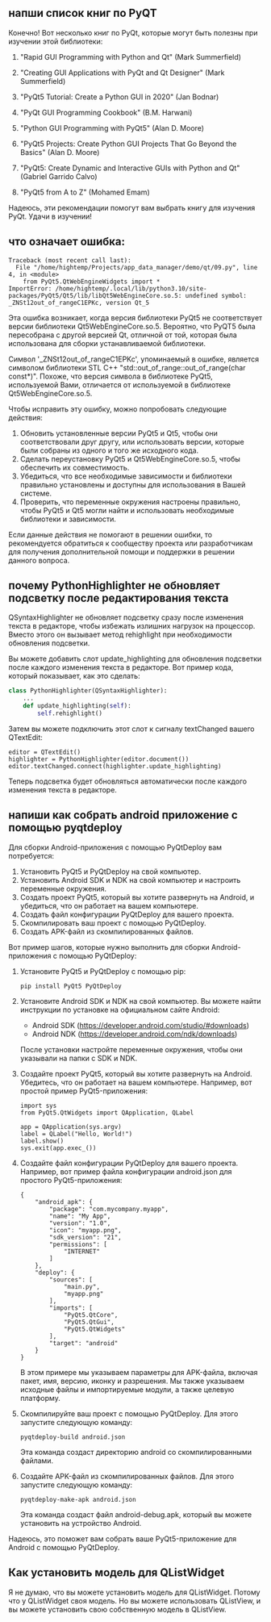 ## напши список книг по PyQT

Конечно! Вот несколько книг по PyQt, которые могут быть полезны при изучении этой библиотеки:

1. "Rapid GUI Programming with Python and Qt" (Mark Summerfield)

2. "Creating GUI Applications with PyQt and Qt Designer" (Mark Summerfield)

3. "PyQt5 Tutorial: Create a Python GUI in 2020" (Jan Bodnar)

4. "PyQt GUI Programming Cookbook" (B.M. Harwani)

5. "Python GUI Programming with PyQt5" (Alan D. Moore)

6. "PyQt5 Projects: Create Python GUI Projects That Go Beyond the Basics" (Alan D. Moore)

7. "PyQt5: Create Dynamic and Interactive GUIs with Python and Qt" (Gabriel Garrido Calvo)

8. "PyQt5 from A to Z" (Mohamed Emam)

Надеюсь, эти рекомендации помогут вам выбрать книгу для изучения PyQt. Удачи в изучении!

## что означает ошибка:
```
Traceback (most recent call last):
  File "/home/hightemp/Projects/app_data_manager/demo/qt/09.py", line 4, in <module>
    from PyQt5.QtWebEngineWidgets import *
ImportError: /home/hightemp/.local/lib/python3.10/site-packages/PyQt5/Qt5/lib/libQt5WebEngineCore.so.5: undefined symbol: _ZNSt12out_of_rangeC1EPKc, version Qt_5
```

Эта ошибка возникает, когда версия библиотеки PyQt5 не соответствует версии библиотеки Qt5WebEngineCore.so.5. Вероятно, что PyQT5 была пересобрана с другой версией Qt, отличной от той, которая была использована для сборки устанавливаемой библиотеки.

Символ '_ZNSt12out_of_rangeC1EPKc', упоминаемый в ошибке, является символом библиотеки STL C++ "std::out_of_range::out_of_range(char const*)". Похоже, что версия символа в библиотеке PyQt5, используемой Вами, отличается от используемой в библиотеке Qt5WebEngineCore.so.5.

Чтобы исправить эту ошибку, можно попробовать следующие действия:

1. Обновить установленные версии PyQt5 и Qt5, чтобы они соответствовали друг другу, или использовать версии, которые были собраны из одного и того же исходного кода.
2. Сделать переустановку PyQt5 и Qt5WebEngineCore.so.5, чтобы обеспечить их совместимость.
3. Убедиться, что все необходимые зависимости и библиотеки правильно установлены и доступны для использования в Вашей системе.
4. Проверить, что переменные окружения настроены правильно, чтобы PyQt5 и Qt5 могли найти и использовать необходимые библиотеки и зависимости.

Если данные действия не помогают в решении ошибки, то рекомендуется обратиться к сообществу проекта или разработчикам для получения дополнительной помощи и поддержки в решении данного вопроса.

## почему PythonHighlighter не обновляет подсветку после редактирования текста

QSyntaxHighlighter не обновляет подсветку сразу после изменения текста в редакторе, чтобы избежать излишних нагрузок на процессор. Вместо этого он вызывает метод rehighlight при необходимости обновления подсветки.

Вы можете добавить слот update_highlighting для обновления подсветки после каждого изменения текста в редакторе. Вот пример кода, который показывает, как это сделать:

```python
class PythonHighlighter(QSyntaxHighlighter):
	...
    def update_highlighting(self):
        self.rehighlight()
```

Затем вы можете подключить этот слот к сигналу textChanged вашего QTextEdit:

```
editor = QTextEdit()
highlighter = PythonHighlighter(editor.document())
editor.textChanged.connect(highlighter.update_highlighting)
```

Теперь подсветка будет обновляться автоматически после каждого изменения текста в редакторе.

## напиши как собрать android приложение с помощью pyqtdeploy

Для сборки Android-приложения с помощью PyQtDeploy вам потребуется:

1. Установить PyQt5 и PyQtDeploy на свой компьютер.
2. Установить Android SDK и NDK на свой компьютер и настроить переменные окружения.
3. Создать проект PyQt5, который вы хотите развернуть на Android, и убедиться, что он работает на вашем компьютере.
4. Создать файл конфигурации PyQtDeploy для вашего проекта.
5. Скомпилировать ваш проект с помощью PyQtDeploy.
6. Создать APK-файл из скомпилированных файлов.

Вот пример шагов, которые нужно выполнить для сборки Android-приложения с помощью PyQtDeploy:

1. Установите PyQt5 и PyQtDeploy с помощью pip:

   ```
   pip install PyQt5 PyQtDeploy
   ```

2. Установите Android SDK и NDK на свой компьютер. Вы можете найти инструкции по установке на официальном сайте Android:

   - Android SDK (https://developer.android.com/studio/#downloads)
   - Android NDK (https://developer.android.com/ndk/downloads)

   После установки настройте переменные окружения, чтобы они указывали на папки с SDK и NDK.

3. Создайте проект PyQt5, который вы хотите развернуть на Android. Убедитесь, что он работает на вашем компьютере. Например, вот простой пример PyQt5-приложения:

   ```
   import sys
   from PyQt5.QtWidgets import QApplication, QLabel

   app = QApplication(sys.argv)
   label = QLabel("Hello, World!")
   label.show()
   sys.exit(app.exec_())
   ```

4. Создайте файл конфигурации PyQtDeploy для вашего проекта. Например, вот пример файла конфигурации android.json для простого PyQt5-приложения:

   ```
   {
       "android_apk": {
           "package": "com.mycompany.myapp",
           "name": "My App",
           "version": "1.0",
           "icon": "myapp.png",
           "sdk_version": "21",
           "permissions": [
               "INTERNET"
           ]
       },
       "deploy": {
           "sources": [
               "main.py",
               "myapp.png"
           ],
           "imports": [
               "PyQt5.QtCore",
               "PyQt5.QtGui",
               "PyQt5.QtWidgets"
           ],
           "target": "android"
       }
   }
   ```

   В этом примере мы указываем параметры для APK-файла, включая пакет, имя, версию, иконку и разрешения. Мы также указываем исходные файлы и импортируемые модули, а также целевую платформу.

5. Скомпилируйте ваш проект с помощью PyQtDeploy. Для этого запустите следующую команду:

   ```
   pyqtdeploy-build android.json
   ```

   Эта команда создаст директорию android со скомпилированными файлами.

6. Создайте APK-файл из скомпилированных файлов. Для этого запустите следующую команду:

   ```
   pyqtdeploy-make-apk android.json
   ```

   Эта команда создаст файл android-debug.apk, который вы можете установить на устройство Android.

Надеюсь, это поможет вам собрать ваше PyQt5-приложение для Android с помощью PyQtDeploy.

## Как установить модель для QListWidget

Я не думаю, что вы можете установить модель для QListWidget. Потому что у QListWidget своя модель. Но вы можете использовать QListView, и вы можете установить свою собственную модель в QListView.

